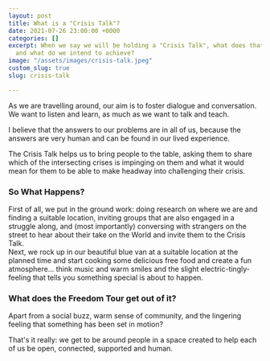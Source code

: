 ```yaml
---
layout: post
title: What is a "Crisis Talk"?
date: 2021-07-26 23:00:00 +0000
categories: []
excerpt: When we say we will be holding a "Crisis Talk", what does that look like
  and what do we intend to achieve?
image: "/assets/images/crisis-talk.jpeg"
custom_slug: true
slug: crisis-talk

---
```

As we are travelling around, our aim is to foster dialogue and conversation. We want to listen and learn, as much as we want to talk and teach.

I believe that the answers to our problems are in all of us, because the answers are very human and can be found in our lived experience.

The Crisis Talk helps us to bring people to the table, asking them to share which of the intersecting crises is impinging on them and what it would mean for them to be able to make headway into challenging their crisis.

### So What Happens?

First of all, we put in the ground work: doing research on where we are and finding a suitable location, inviting groups that are also engaged in a struggle along, and (most importantly) conversing with strangers on the street to hear about their take on the World and invite them to the Crisis Talk.  
Next, we rock up in our beautiful blue van at a suitable location at the planned time and start cooking some delicious free food and create a fun atmosphere... think music and warm smiles and the slight electric-tingly-feeling that tells you something special is about to happen.

### What does the Freedom Tour get out of it?

Apart from a social buzz, warm sense of community, and the lingering feeling that something has been set in motion?

That's it really: we get to be around people in a space created to help each of us be open, connected, supported and human.